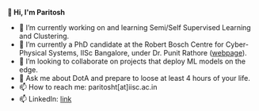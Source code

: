 <!-- ### 👋 Hi, I'm Paritosh -->

<!--
**paritosh-101/paritosh-101** is a ✨ _special_ ✨ repository because its `README.md` (this file) appears on your GitHub profile.

Here are some ideas to get you started: -->

**👋 Hi, I'm Paritosh**
- 🔭 I’m currently working on and learning Semi/Self Supervised Learning and Clustering.
- 🌱 I’m currently a PhD candidate at the Robert Bosch Centre for Cyber-Physical Systems, IISc Bangalore, under Dr. Punit Rathore ([webpage](https://www.punitrathore.com/)).
- 👯 I’m looking to collaborate on projects that deploy ML models on the edge.
- 💬 Ask me about DotA and prepare to loose at least 4 hours of your life.
- 📫 How to reach me: paritosht[at]iisc.ac.in
- 📫 LinkedIn: [link](https://www.linkedin.com/in/paritosh-tiwari-101/)
<!-- - 🤔 I’m looking for help with ... -->

<!-- - 😄 Pronouns: ...
- ⚡ Fun fact: ... -->

